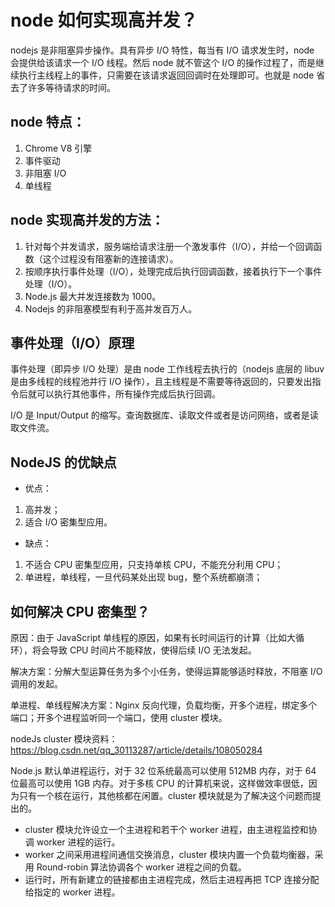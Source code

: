 # node 如何实现高并发？

nodejs 是非阻塞异步操作。具有异步 I/O 特性，每当有 I/O 请求发生时，node 会提供给该请求一个 I/O 线程。然后 node 就不管这个 I/O 的操作过程了，而是继续执行主线程上的事件，只需要在该请求返回回调时在处理即可。也就是 node 省去了许多等待请求的时间。

## node 特点：

1. Chrome V8 引擎
2. 事件驱动
3. 非阻塞 I/O
4. 单线程

## node 实现高并发的方法：

1. 针对每个并发请求，服务端给请求注册一个激发事件（I/O），并给一个回调函数（这个过程没有阻塞新的连接请求）。
2. 按顺序执行事件处理（I/O），处理完成后执行回调函数，接着执行下一个事件处理（I/O）。
3. Node.js 最大并发连接数为 1000。
4. Nodejs 的非阻塞模型有利于高并发百万人。

## 事件处理（I/O）原理

事件处理（即异步 I/O 处理）是由 node 工作线程去执行的（nodejs 底层的 libuv 是由多线程的线程池并行 I/O 操作），且主线程是不需要等待返回的，只要发出指令后就可以执行其他事件，所有操作完成后执行回调。

I/O 是 Input/Output 的缩写。查询数据库、读取文件或者是访问网络，或者是读取文件流。

## NodeJS 的优缺点

- 优点：

1. 高并发；
2. 适合 I/O 密集型应用。

- 缺点：

1. 不适合 CPU 密集型应用，只支持单核 CPU，不能充分利用 CPU；
2. 单进程，单线程，一旦代码某处出现 bug，整个系统都崩溃；

## 如何解决 CPU 密集型？

原因：由于 JavaScript 单线程的原因，如果有长时间运行的计算（比如大循环），将会导致 CPU 时间片不能释放，使得后续 I/O 无法发起。

解决方案：分解大型运算任务为多个小任务，使得运算能够适时释放，不阻塞 I/O 调用的发起。

单进程、单线程解决方案：Nginx 反向代理，负载均衡，开多个进程，绑定多个端口；开多个进程监听同一个端口，使用 cluster 模块。

nodeJs cluster 模块资料：https://blog.csdn.net/qq_30113287/article/details/108050284

Node.js 默认单进程运行，对于 32 位系统最高可以使用 512MB 内存，对于 64 位最高可以使用 1GB 内存。对于多核 CPU 的计算机来说，这样做效率很低，因为只有一个核在运行，其他核都在闲置。cluster 模块就是为了解决这个问题而提出的。

- cluster 模块允许设立一个主进程和若干个 worker 进程，由主进程监控和协调 worker 进程的运行。
- worker 之间采用进程间通信交换消息，cluster 模块内置一个负载均衡器，采用 Round-robin 算法协调各个 worker 进程之间的负载。
- 运行时，所有新建立的链接都由主进程完成，然后主进程再把 TCP 连接分配给指定的 worker 进程。
